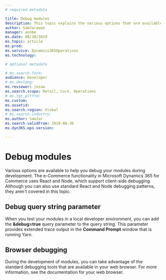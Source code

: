 ```yaml
---
# required metadata

title: Debug modules
description: This topic explains the various options that are available to help you debug modules during development in Microsoft Dynamics 365 for Commerce.
author: SamJarawan
manager: annbe
ms.date: 08/30/2019
ms.topic: article
ms.prod: 
ms.service: Dynamics365Operations
ms.technology: 

# optional metadata

# ms.search.form: 
audience: Developer
# ms.devlang: 
ms.reviewer: josaw
ms.search.scope: Retail, Core, Operations
# ms.tgt_pltfrm: 
ms.custom: 
ms.assetid: 
ms.search.region: Global
# ms.search.industry: 
ms.author: SamJar
ms.search.validFrom: 2019-08-30
ms.dyn365.ops.version: 

---
```

# Debug modules

Various options are available to help you debug your modules during development. The e-Commerce functionality in Microsoft Dynamics 365 for Commerce uses React and Node, which support client-side debugging. Although you can also use standard React and Node debugging patterns, they aren't covered in this topic.

## Debug query string parameter

When you test your modules in a local developer environment, you can add the **&debug=true** query parameter to the query string. This parameter provides extended trace output in the **Command Prompt** window that is running Yarn.

## Browser debugging

During the development of modules, you can take advantage of the standard debugging tools that are available in your web browser. For more information, see the documentation for your web browser.
